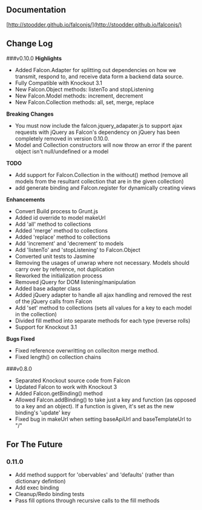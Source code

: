 ## Documentation
[http://stoodder.github.io/falconjs/](http://stoodder.github.io/falconjs/)

## Change Log
###v0.10.0
**Highlights**
* Added Falcon.Adapter for splitting out dependencies on how we transmit, respond to, and receive data form a backend data source.
* Fully Compatible with Knockout 3.1
* New Falcon.Object methods: listenTo and stopListening
* New Falcon.Model methods: increment, decrement
* New Falcon.Collection methods: all, set, merge, replace

**Breaking Changes**
* You must now include the falcon.jquery_adapater.js to support ajax requests with jQuery as Falcon's dependency on jQuery has been completely removed in version 0.10.0.
* Model and Collection constructors will now throw an error if the parent object isn't null/undefined or a model

**TODO**
* Add support for Falcon.Collection in the without() method (remove all models from the resultant collection that are in the given collection)
* add generate binding and Falcon.register for dynamically creating views

**Enhancements**
* Convert Build process to Grunt.js
* Added id override to model makeUrl
* Add 'all' method to collections
* Added 'merge' method to collections
* Added 'replace' method to collections
* Add 'increment' and 'decrement' to models
* Add 'listenTo' and 'stopListening' to Falcon.Object
* Converted unit tests to Jasmine
* Removing the usages of unwrap where not necessary. Models should carry over by reference, not duplication
* Reworked the initialization process
* Removed jQuery for DOM listening/manipulation
* Added base adapter class
* Added jQuery adapter to handle all ajax handling and removed the rest of the jQuery calls from Falcon
* Add 'set' method to collections (sets all values for a key to each model in the collection)
* Divided fill method into separate methods for each type (reverse rolls)
* Support for Knockout 3.1

**Bugs Fixed**
* Fixed reference overwritting on colleciton merge method.
* Fixed length() on collection chains


###v0.8.0
* Separated Knockout source code from Falcon
* Updated Falcon to work with Knockout 3
* Added Falcon.getBinding() method
* Allowed Falcon.addBinding() to take just a key and function (as opposed to a key and an object). If a function is given, it's set as the new binding's 'update' key
* Fixed bug in makeUrl when setting baseApiUrl and baseTemplateUrl to "/"

## For The Future
### 0.11.0
* Add method support for 'obervables' and 'defaults' (rather than dictionary defintion)
* Add exec binding
* Cleanup/Redo binding tests
* Pass fill options through recursive calls to the fill methods
